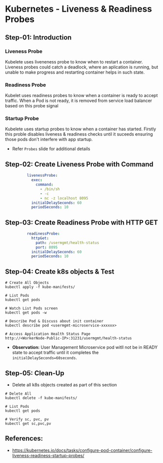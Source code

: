 # Kubernetes - Liveness & Readiness Probes

## Step-01: Introduction

### Liveness Probe

Kubelete uses liveneness probe to know when to restart a container.
Liveness probes could catch a deadlock, where an aplication is running, but unable to make progress and restarting container helps in such state.

### Readiness Probe

Kubelet uses readiness probes to know when a container is ready to accept traffic.
When a Pod is not ready, it is removed from service load balancer based on this probe signal

### Startup Probe

Kubelete uses startup probes to know when a container has started. Firstly this proble disables liveness & readiness checks until it suceeds ensuring those pods don't interfere with app startup.

- Refer `Probes` slide for additional details

## Step-02: Create Liveness Probe with Command
```yml
          livenessProbe:
            exec:
              command:
                - /bin/sh
                - -c
                - nc -z localhost 8095
            initialDelaySeconds: 60
            periodSeconds: 10
```

## Step-03: Create Readiness Probe with HTTP GET
```yml
          readinessProbe:
            httpGet:
              path: /usermgmt/health-status
              port: 8095
            initialDelaySeconds: 60
            periodSeconds: 10     
```


## Step-04: Create k8s objects & Test
```
# Create All Objects
kubectl apply -f kube-manifests/

# List Pods
kubectl get pods

# Watch List Pods screen
kubectl get pods -w

# Describe Pod & Discuss about init container
kubectl describe pod <usermgmt-microservice-xxxxxx>

# Access Application Health Status Page
http://<WorkerNode-Public-IP>:31231/usermgmt/health-status
```
- **Observation:** User Management Microservice pod witll not be in READY state to accept traffic until it completes the `initialDelaySeconds=60seconds`. 

## Step-05: Clean-Up
- Delete all k8s objects created as part of this section
```
# Delete All
kubectl delete -f kube-manifests/

# List Pods
kubectl get pods

# Verify sc, pvc, pv
kubectl get sc,pvc,pv
```


## References:
- https://kubernetes.io/docs/tasks/configure-pod-container/configure-liveness-readiness-startup-probes/
